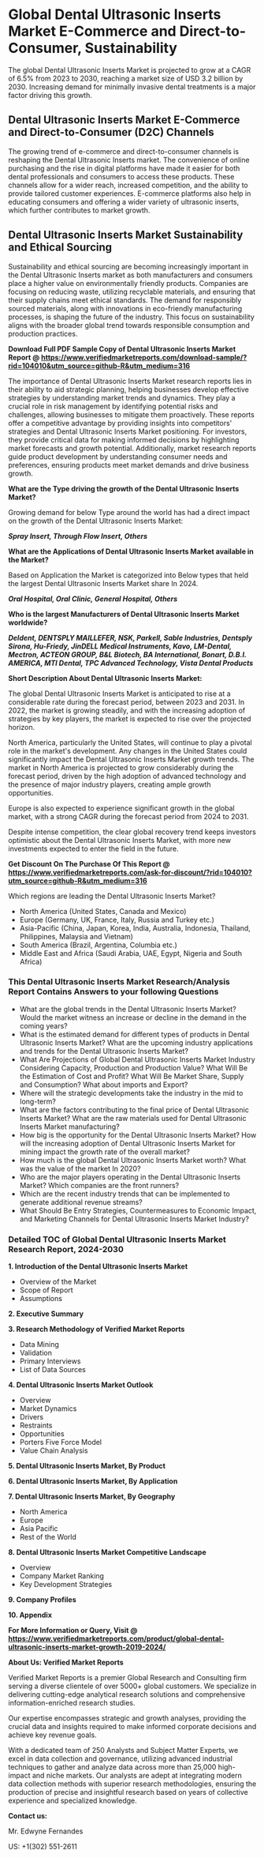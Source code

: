 <h1>Global Dental Ultrasonic Inserts Market E-Commerce and Direct-to-Consumer, Sustainability</h1><p class=""><p>The global Dental Ultrasonic Inserts Market is projected to grow at a CAGR of 6.5% from 2023 to 2030, reaching a market size of USD 3.2 billion by 2030. Increasing demand for minimally invasive dental treatments is a major factor driving this growth.</p><h2>Dental Ultrasonic Inserts Market E-Commerce and Direct-to-Consumer (D2C) Channels</h2><p>The growing trend of e-commerce and direct-to-consumer channels is reshaping the Dental Ultrasonic Inserts market. The convenience of online purchasing and the rise in digital platforms have made it easier for both dental professionals and consumers to access these products. These channels allow for a wider reach, increased competition, and the ability to provide tailored customer experiences. E-commerce platforms also help in educating consumers and offering a wider variety of ultrasonic inserts, which further contributes to market growth.</p><h2>Dental Ultrasonic Inserts Market Sustainability and Ethical Sourcing</h2><p>Sustainability and ethical sourcing are becoming increasingly important in the Dental Ultrasonic Inserts market as both manufacturers and consumers place a higher value on environmentally friendly products. Companies are focusing on reducing waste, utilizing recyclable materials, and ensuring that their supply chains meet ethical standards. The demand for responsibly sourced materials, along with innovations in eco-friendly manufacturing processes, is shaping the future of the industry. This focus on sustainability aligns with the broader global trend towards responsible consumption and production practices.</p></p><p class=""><strong>Download Full PDF Sample Copy of Dental Ultrasonic Inserts Market Report @ <a href="https://www.verifiedmarketreports.com/download-sample/?rid=104010&utm_source=github-R&utm_medium=316" target="_blank">https://www.verifiedmarketreports.com/download-sample/?rid=104010&utm_source=github-R&utm_medium=316</a></strong></p><p>The importance of&nbsp;Dental Ultrasonic Inserts Market research reports lies in their ability to aid strategic planning, helping businesses develop effective strategies by understanding market trends and dynamics. They play a crucial role in risk management by identifying potential risks and challenges, allowing businesses to mitigate them proactively. These reports offer a competitive advantage by providing insights into competitors' strategies and Dental Ultrasonic Inserts Market positioning. For investors, they provide critical data for making informed decisions by highlighting market forecasts and growth potential. Additionally, market research reports guide product development by understanding consumer needs and preferences, ensuring products meet market demands and drive business growth.</p><p><strong>What are the&nbsp;Type driving the growth of the Dental Ultrasonic Inserts Market?</strong></p><p id="" class="">Growing demand for below Type around the world has had a direct impact on the growth of the Dental Ultrasonic Inserts Market:</p><p class=""><em><strong>Spray Insert, Through Flow Insert, Others</strong></em></p><p class=""><strong>What are the&nbsp;Applications&nbsp;of Dental Ultrasonic Inserts Market available in the Market?</strong></p><p id="" class="">Based on Application the Market is categorized into Below types that held the largest Dental Ultrasonic Inserts Market share In 2024.</p><p class=""><em><strong>Oral Hospital, Oral Clinic, General Hospital, Others</strong></em></p><p class=""><strong>Who is the largest Manufacturers of Dental Ultrasonic Inserts Market worldwide?</strong></p><p><em><strong>Deldent, DENTSPLY MAILLEFER, NSK, Parkell, Sable Industries, Dentsply Sirona, Hu-Friedy, JinDELL Medical Instruments, Kavo, LM-Dental, Mectron, ACTEON GROUP, B&L Biotech, BA International, Bonart, D.B.I. AMERICA, MTI Dental, TPC Advanced Technology, Vista Dental Products</strong></em></p><p id="" class=""><strong>Short Description About Dental Ultrasonic Inserts Market:</strong></p><p>The global Dental Ultrasonic Inserts Market is anticipated to rise at a considerable rate during the forecast period, between 2023 and 2031. In 2022, the market is growing steadily, and with the increasing adoption of strategies by key players, the market is expected to rise over the projected horizon.</p><p>North America, particularly the United States, will continue to play a pivotal role in the market's development. Any changes in the United States could significantly impact the Dental Ultrasonic Inserts Market growth trends. The market in North America is projected to grow considerably during the forecast period, driven by the high adoption of advanced technology and the presence of major industry players, creating ample growth opportunities.</p><p>Europe is also expected to experience significant growth in the global market, with a strong CAGR during the forecast period from 2024 to 2031.</p><p>Despite intense competition, the clear global recovery trend keeps investors optimistic about the Dental Ultrasonic Inserts Market, with more new investments expected to enter the field in the future.</p><p id="" class=""><strong>Get Discount On The Purchase Of This Report @ <a href="https://www.verifiedmarketreports.com/ask-for-discount/?rid=104010?utm_source=github-R&utm_medium=316" target="_blank">https://www.verifiedmarketreports.com/ask-for-discount/?rid=104010?utm_source=github-R&utm_medium=316</a></strong></p><p class="">Which regions are leading the Dental Ultrasonic Inserts Market?</p><ul><li>North America (United States, Canada and Mexico)</li><li>Europe (Germany, UK, France, Italy, Russia and Turkey etc.)</li><li>Asia-Pacific (China, Japan, Korea, India, Australia, Indonesia, Thailand, Philippines, Malaysia and Vietnam)</li><li>South America (Brazil, Argentina, Columbia etc.)</li><li>Middle East and Africa (Saudi Arabia, UAE, Egypt, Nigeria and South Africa)</li></ul><h3 id="" class="">This Dental Ultrasonic Inserts Market Research/Analysis Report Contains Answers to your following Questions</h3><ul><li>What are the global trends in the Dental Ultrasonic Inserts Market? Would the market witness an increase or decline in the demand in the coming years?</li><li>What is the estimated demand for different types of products in Dental Ultrasonic Inserts Market? What are the upcoming industry applications and trends for the Dental Ultrasonic Inserts Market?</li><li>What Are Projections of Global Dental Ultrasonic Inserts Market Industry Considering Capacity, Production and Production Value? What Will Be the Estimation of Cost and Profit? What Will Be Market Share, Supply and Consumption? What about imports and Export?</li><li>Where will the strategic developments take the industry in the mid to long-term?</li><li>What are the factors contributing to the final price of Dental Ultrasonic Inserts Market? What are the raw materials used for Dental Ultrasonic Inserts Market manufacturing?</li><li>How big is the opportunity for the Dental Ultrasonic Inserts Market? How will the increasing adoption of Dental Ultrasonic Inserts Market for mining impact the growth rate of the overall market?</li><li>How much is the global Dental Ultrasonic Inserts Market worth? What was the value of the market In 2020?</li><li>Who are the major players operating in the Dental Ultrasonic Inserts Market? Which companies are the front runners?</li><li>Which are the recent industry trends that can be implemented to generate additional revenue streams?</li><li>What Should Be Entry Strategies, Countermeasures to Economic Impact, and Marketing Channels for Dental Ultrasonic Inserts Market Industry?</li></ul><h3 id="" class="">Detailed TOC of Global Dental Ultrasonic Inserts Market Research Report, 2024-2030</h3><p id="" class=""><strong>1. Introduction of the Dental Ultrasonic Inserts Market</strong></p><ul><li>Overview of the Market</li><li>Scope of Report</li><li>Assumptions</li></ul><p id="" class=""><strong>2. Executive Summary</strong></p><p id="" class=""><strong>3. Research Methodology of Verified Market Reports</strong></p><ul><li>Data Mining</li><li>Validation</li><li>Primary Interviews</li><li>List of Data Sources</li></ul><p id="" class=""><strong>4. Dental Ultrasonic Inserts Market Outlook</strong></p><ul><li>Overview</li><li>Market Dynamics</li><li>Drivers</li><li>Restraints</li><li>Opportunities</li><li>Porters Five Force Model</li><li>Value Chain Analysis</li></ul><p id="" class=""><strong>5. Dental Ultrasonic Inserts Market, By Product</strong></p><p id="" class=""><strong>6. Dental Ultrasonic Inserts Market, By Application</strong></p><p id="" class=""><strong>7. Dental Ultrasonic Inserts Market, By Geography</strong></p><ul><li>North America</li><li>Europe</li><li>Asia Pacific</li><li>Rest of the World</li></ul><p id="" class=""><strong>8. Dental Ultrasonic Inserts Market Competitive Landscape</strong></p><ul><li>Overview</li><li>Company Market Ranking</li><li>Key Development Strategies</li></ul><p id="" class=""><strong>9. Company Profiles</strong></p><p id="" class=""><strong>10. Appendix</strong></p><p id="" class=""><strong>For More Information or Query, Visit @ <a href="https://www.verifiedmarketreports.com/product/global-dental-ultrasonic-inserts-market-growth-2019-2024/" target="_blank">https://www.verifiedmarketreports.com/product/global-dental-ultrasonic-inserts-market-growth-2019-2024/</a></strong></p><p id="" class=""><strong>About Us: Verified Market Reports</strong></p><p id="" class="">Verified Market Reports is a premier Global Research and Consulting firm serving a diverse clientele of over 5000+ global customers. We specialize in delivering cutting-edge analytical research solutions and comprehensive information-enriched research studies.</p><p id="" class="">Our expertise encompasses strategic and growth analyses, providing the crucial data and insights required to make informed corporate decisions and achieve key revenue goals.</p><p id="" class="">With a dedicated team of 250 Analysts and Subject Matter Experts, we excel in data collection and governance, utilizing advanced industrial techniques to gather and analyze data across more than 25,000 high-impact and niche markets. Our analysts are adept at integrating modern data collection methods with superior research methodologies, ensuring the production of precise and insightful research based on years of collective experience and specialized knowledge.</p><p id="" class=""><strong>Contact us:</strong></p><p id="" class="">Mr. Edwyne Fernandes</p><p id="" class="">US: +1(302) 551-2611</p>